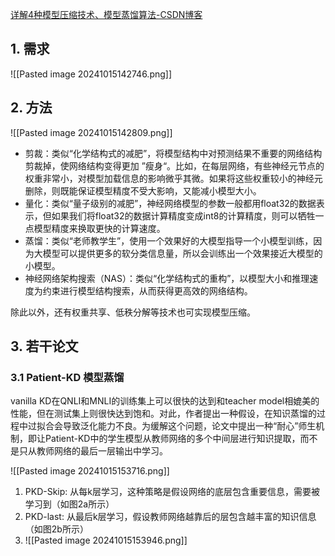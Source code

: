 
[详解4种模型压缩技术、模型蒸馏算法-CSDN博客](https://blog.csdn.net/woaimx_1314/article/details/131284973)
## 1. 需求

![[Pasted image 20241015142746.png]]


## 2. 方法

![[Pasted image 20241015142809.png]]

- 剪裁：类似“化学结构式的减肥”，将模型结构中对预测结果不重要的网络结构剪裁掉，使网络结构变得更加 ”瘦身“。比如，在每层网络，有些神经元节点的权重非常小，对模型加载信息的影响微乎其微。如果将这些权重较小的神经元删除，则既能保证模型精度不受大影响，又能减小模型大小。
- 量化：类似“量子级别的减肥”，神经网络模型的参数一般都用float32的数据表示，但如果我们将float32的数据计算精度变成int8的计算精度，则可以牺牲一点模型精度来换取更快的计算速度。
- 蒸馏：类似“老师教学生”，使用一个效果好的大模型指导一个小模型训练，因为大模型可以提供更多的软分类信息量，所以会训练出一个效果接近大模型的小模型。
- 神经网络架构搜索（NAS）：类似“化学结构式的重构”，以模型大小和推理速度为约束进行模型结构搜索，从而获得更高效的网络结构。

除此以外，还有权重共享、低秩分解等技术也可实现模型压缩。

## 3. 若干论文

### 3.1 Patient-KD 模型蒸馏

vanilla KD在QNLI和MNLI的训练集上可以很快的达到和teacher model相媲美的性能，但在测试集上则很快达到饱和。对此，作者提出一种假设，在知识蒸馏的过程中过拟合会导致泛化能力不良。为缓解这个问题，论文中提出一种“耐心”师生机制，即让Patient-KD中的学生模型从教师网络的多个中间层进行知识提取，而不是只从教师网络的最后一层输出中学习。

![[Pasted image 20241015153716.png]]

1. PKD-Skip: 从每k层学习，这种策略是假设网络的底层包含重要信息，需要被学习到（如图2a所示）
2. PKD-last: 从最后k层学习，假设教师网络越靠后的层包含越丰富的知识信息（如图2b所示）
3. ![[Pasted image 20241015153946.png]]
